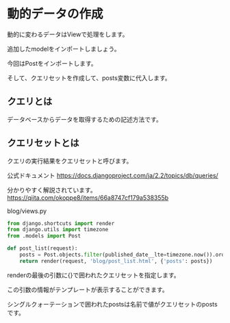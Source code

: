 # 動的データの作成

動的に変わるデータはViewで処理をします。

追加したmodelをインポートしましょう。

今回はPostをインポートします。

そして、クエリセットを作成して、posts変数に代入します。

## クエリとは

データベースからデータを取得するための記述方法です。

## クエリセットとは

クエリの実行結果をクエリセットと呼びます。

公式ドキュメント
https://docs.djangoproject.com/ja/2.2/topics/db/queries/

分かりやすく解説されています。
https://qiita.com/okoppe8/items/66a8747cf179a538355b

blog/views.py
```python
from django.shortcuts import render
from django.utils import timezone
from .models import Post

def post_list(request):
    posts = Post.objects.filter(published_date__lte=timezone.now()).order_by('published_date')
    return render(request, 'blog/post_list.html', {'posts': posts})
```
renderの最後の引数に{}で囲われたクエリセットを指定します。

この引数の情報がテンプレートが表示することができます。

シングルクォーテーションで囲われたpostsは名前で値がクエリセットのpostsです。

